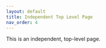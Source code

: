 ```yaml
---
layout: default
title: Independent Top Level Page
nav_order: 4
---
```


This is an independent, top-level page.
